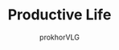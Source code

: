 ---
title: "Productive Life"
excerpt: "Instead of medical development focused on keeping people alive for as long as possible with little regard for whether that life is still worth living, little worth was ever placed on the length of a life. Instead, medical researchers and doctors remained focused on developing ways of improving the quality of the life people already had, since a post-scarcity society limited by its population demands it."
author: "prokhorVLG"

raw: productive-life
permalink: /codex/technology/medical-science/productive-life
layout: blank_page

page_highlight: "#4fc180"
image: "/assets/images/codex/technology/productive-life.png"

page_features: [
                {
                  type: 'codexHead', init: {
                    id: 'codexHead',

                    toc: [ 
                      { title: '-', url: '-' },
                    ],
                    no_toc: true,

                    title: "Productive Life",
                    flavor: "",
                    flavor_url: '',

                    description: "<p class='text-left'>As much as medical science deals with technology, it is also married with facets of philosophy. Much like with any civilization, the direction medical science took in Morning Artifice was largely dictated by the values of its society.</p>

                    <p class='text-left'>Instead of medical development focused on keeping people alive for as long as possible with little regard for whether that life is still worth living, little worth was ever placed on the length of a life. Instead, medical researchers and doctors remained focused on developing ways of improving the quality of the life people already had, since a post-scarcity society limited by its population demands it.</p>

                    <p class='text-left'>The result is that most people appeared and felt 50 when they dropped dead deep into their 90s. Whether that is a preferable direction to take or not is something you'll have to decide for yourself.</p>",

                    image: "/assets/images/codex/technology/productive-life.png",
                    imageBlurb: "being old really sucks",
                    lower_clear: 'codexLowerClear', 
                  }
                },
                {
                  type: 'paddingBar', init: {
                    size: '60px',
                  }
                },
              ]
---
